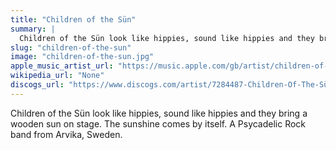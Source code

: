 ```yaml
---
title: "Children of the Sün"
summary: |
  Children of the Sün look like hippies, sound like hippies and they bring a wooden sun on stage. The sunshine comes by itself. A Psycadelic Rock band from Arvika, Sweden.
slug: "children-of-the-sun"
image: "children-of-the-sun.jpg"
apple_music_artist_url: "https://music.apple.com/gb/artist/children-of-the-s%C3%BCn/1369785450"
wikipedia_url: "None"
discogs_url: "https://www.discogs.com/artist/7284487-Children-Of-The-Sün"
---
```


Children of the Sün look like hippies, sound like hippies and they bring a wooden sun on stage. The sunshine comes by itself. A Psycadelic Rock band from Arvika, Sweden.